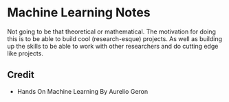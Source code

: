 # Machine Learning Notes


Not going to be that theoretical or mathematical. The motivation for doing this is to be able to build cool (research-esque) projects. As well as building up the skills to be able to work with other researchers and do cutting edge like projects.


## Credit
- Hands On Machine Learning By Aurelio Geron